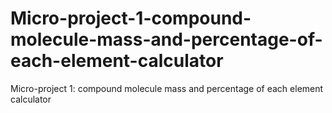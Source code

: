 # Micro-project-1-compound-molecule-mass-and-percentage-of-each-element-calculator
Micro-project 1: compound molecule mass and percentage of each element calculator
